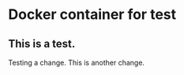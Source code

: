 # Docker container for test

This is a test.
---------------

Testing a change.
This is another change.
